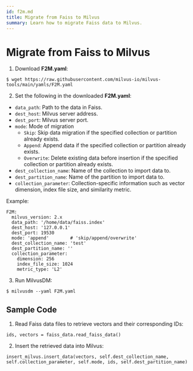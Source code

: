 ```yaml
---
id: f2m.md
title: Migrate from Faiss to Milvus
summary: Learn how to migrate Faiss data to Milvus.
---
```


# Migrate from Faiss to Milvus

1. Download **F2M.yaml**:

```
$ wget https://raw.githubusercontent.com/milvus-io/milvus-tools/main/yamls/F2M.yaml
```

2. Set the following in the downloaded **F2M.yaml**:

- `data_path`: Path to the data in Faiss.
- `dest_host`: Milvus server address.
- `dest_port`: Milvus server port.
- `mode`: Mode of migration
  - `Skip`: Skip data migration if the specified collection or partition already exists.
  - `Append`: Append data if the specified collection or partition already exists.
  - `Overwrite`: Delete existing data before insertion if the specified collection or partition already exists.
- `dest_collection_name`: Name of the collection to import data to.
- `dest_partition_name`: Name of the partition to import data to.
- `collection_parameter`: Collection-specific information such as vector dimension, index file size, and similarity metric.

Example:

```
F2M:
  milvus_version: 2.x
  data_path: '/home/data/faiss.index'
  dest_host: '127.0.0.1'
  dest_port: 19530
  mode: 'append'        # 'skip/append/overwrite'
  dest_collection_name: 'test'
  dest_partition_name: ''
  collection_parameter:
    dimension: 256
    index_file_size: 1024
    metric_type: 'L2'
```

3. Run MilvusDM:

```
$ milvusdm --yaml F2M.yaml
```

## Sample Code

1. Read Faiss data files to retrieve vectors and their corresponding IDs:

```
ids, vectors = faiss_data.read_faiss_data()
```

2. Insert the retrieved data into Milvus:

```
insert_milvus.insert_data(vectors, self.dest_collection_name, self.collection_parameter, self.mode, ids, self.dest_partition_name)
```
